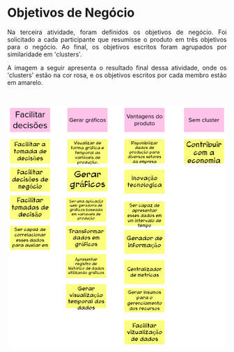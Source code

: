 # Objetivos de Negócio

<p align="justify">Na terceira atividade, foram definidos os objetivos de negócio. Foi solicitado a cada participante que resumisse o produto em três objetivos para o negócio. Ao final, os objetivos escritos foram agrupados por similaridade em 'clusters'.</p>

<p align="justify">A imagem a seguir apresenta o resultado final dessa atividade, onde os 'clusters' estão na cor rosa, e os objetivos escritos por cada membro estão em amarelo.</p>

<br>

![Objetivos de negócio](./objetivos-negocio.png)